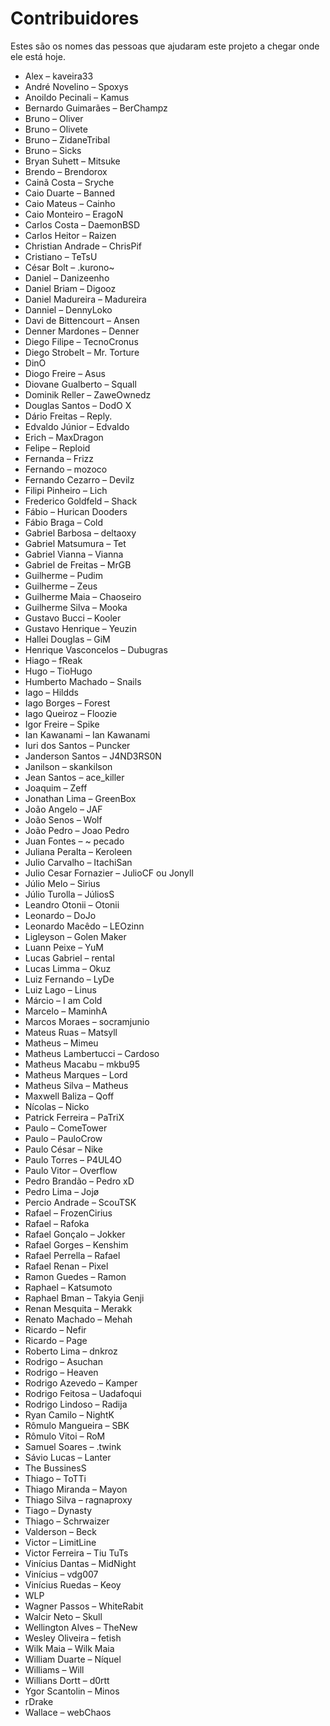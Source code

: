 # Contribuidores
Estes são os nomes das pessoas que ajudaram este projeto a chegar onde ele está hoje.

- Alex – kaveira33
- André Novelino – Spoxys
- Anoildo Pecinali – Kamus
- Bernardo Guimarães – BerChampz
- Bruno – Oliver
- Bruno – Olivete
- Bruno – ZidaneTribal
- Bruno – Sicks
- Bryan Suhett – Mitsuke
- Brendo – Brendorox
- Cainã Costa – Sryche
- Caio Duarte – Banned
- Caio Mateus – Cainho
- Caio Monteiro – EragoN
- Carlos Costa – DaemonBSD
- Carlos Heitor – Raizen
- Christian Andrade – ChrisPif
- Cristiano – TeTsU
- César Bolt – .kurono~
- Daniel – Danizeenho
- Daniel Briam – Digooz
- Daniel Madureira – Madureira
- Danniel – DennyLoko
- Davi de Bittencourt – Ansen
- Denner Mardones – Denner
- Diego Filipe – TecnoCronus
- Diego Strobelt – Mr. Torture
- DinO
- Diogo Freire – Asus
- Diovane Gualberto – Squall
- Dominik Reller – ZaweOwnedz
- Douglas Santos – DodO X
- Dário Freitas – Reply.
- Edvaldo Júnior – Edvaldo
- Erich – MaxDragon
- Felipe – Reploid
- Fernanda – Frizz
- Fernando – mozoco
- Fernando Cezarro – Devilz
- Filipi Pinheiro – Lich
- Frederico Goldfeld – Shack
- Fábio – Hurican Dooders
- Fábio Braga – Cold
- Gabriel Barbosa – deltaoxy
- Gabriel Matsumura – Tet
- Gabriel Vianna – Vianna
- Gabriel de Freitas – MrGB
- Guilherme – Pudim
- Guilherme – Zeus
- Guilherme Maia – Chaoseiro
- Guilherme Silva – Mooka
- Gustavo Bucci – Kooler
- Gustavo Henrique – Yeuzin
- Hallei Douglas – GiM
- Henrique Vasconcelos – Dubugras
- Hiago – fReak
- Hugo – TioHugo
- Humberto Machado – Snails
- Iago – Hildds
- Iago Borges – Forest
- Iago Queiroz – Floozie
- Igor Freire – Spike
- Ian Kawanami – Ian Kawanami
- Iuri dos Santos – Puncker
- Janderson Santos – J4ND3RS0N
- Janilson – skankilson
- Jean Santos – ace_killer
- Joaquim – Zeff
- Jonathan Lima – GreenBox
- João Angelo – JAF
- João Senos – Wolf
- João Pedro – Joao Pedro
- Juan Fontes – ~ pecado
- Juliana Peralta – Keroleen
- Julio Carvalho – ItachiSan
- Julio Cesar Fornazier – JulioCF ou Jonyll
- Júlio Melo – Sirius
- Júlio Turolla – JúliosS
- Leandro Otonii – Otonii
- Leonardo – DoJo
- Leonardo Macêdo – LEOzinn
- Ligleyson – Golen Maker
- Luann Peixe – YuM
- Lucas Gabriel – rental
- Lucas Limma – Okuz
- Luiz Fernando – LyDe
- Luiz Lago – Linus
- Márcio – I am Cold
- Marcelo – MaminhA
- Marcos Moraes – socramjunio
- Mateus Ruas – Matsyll
- Matheus – Mimeu
- Matheus Lambertucci – Cardoso
- Matheus Macabu – mkbu95
- Matheus Marques – Lord
- Matheus Silva – Matheus
- Maxwell Baliza – Qoff
- Nícolas – Nicko
- Patrick Ferreira – PaTriX
- Paulo – ComeTower
- Paulo – PauloCrow
- Paulo César – Nike
- Paulo Torres – P4UL4O
- Paulo Vitor – Overflow
- Pedro Brandão – Pedro xD
- Pedro Lima – Jojø
- Percio Andrade – ScouTSK
- Rafael – FrozenCirius
- Rafael – Rafoka
- Rafael Gonçalo – Jokker
- Rafael Gorges – Kenshim
- Rafael Perrella – Rafael
- Rafael Renan – Pixel
- Ramon Guedes – Ramon
- Raphael – Katsumoto
- Raphael Bman – Takyia Genji
- Renan Mesquita – Merakk
- Renato Machado – Mehah
- Ricardo – Nefir
- Ricardo – Page
- Roberto Lima – dnkroz
- Rodrigo – Asuchan
- Rodrigo – Heaven
- Rodrigo Azevedo – Kamper
- Rodrigo Feitosa – Uadafoqui
- Rodrigo Lindoso – Radija
- Ryan Camilo – NightK
- Rômulo Mangueira – SBK
- Rômulo Vitoi – RoM
- Samuel Soares – .twink
- Sávio Lucas – Lanter
- The BussinesS
- Thiago – ToTTi
- Thiago Miranda – Mayon
- Thiago Silva – ragnaproxy
- Tiago – Dynasty
- Thiago – Schrwaizer
- Valderson – Beck
- Victor – LimitLine
- Victor Ferreira – Tiu TuTs
- Vinícius Dantas – MidNight
- Vinícius – vdg007
- Vinícius Ruedas – Keoy
- WLP
- Wagner Passos – WhiteRabit
- Walcir Neto – Skull
- Wellington Alves – TheNew
- Wesley Oliveira – fetish
- Wilk Maia – Wilk Maia
- William Duarte – Níquel
- Williams – Will
- Willians Dortt – d0rtt
- Ygor Scantolin – Minos
- rDrake
- Wallace – webChaos
